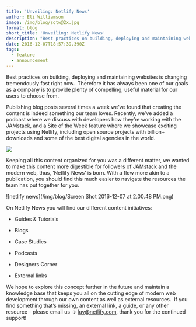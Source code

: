```yaml
---
title: 'Unveiling: Netlify News'
author: Eli Williamson
image: /img/blog/sotw@2x.jpg
format: blog
short_title: 'Unveiling: Netlify News'
description: "Best practices on building, deploying and maintaining websites is changing tremendously fast right now. \_Therefore it has always been one of our goals as a company is to provide plenty of compelling, useful material for our users to choose from."
date: 2016-12-07T18:57:39.390Z
tags:
  - feature
  - announcement
---
```


Best practices on building, deploying and maintaining websites is changing tremendously fast right now.  Therefore it has always been one of our goals as a company is to provide plenty of compelling, useful material for our users to choose from.

Publishing blog posts several times a week we’ve found that creating the content is indeed something our team loves. Recently, we’ve added a podcast where we discuss with developers how they’re working with the JAMstack, and a Site of the Week feature where we showcase exciting projects using Netlify, including open source projects with billion\+ downloads and some of the best digital agencies in the world.

![](https://d2mxuefqeaa7sj.cloudfront.net/s_45066949EF785D4345061260893CC05107B98D021DE09FF234F0E0C042BC5D00_1481045401888_pinkhaircat.gif)

Keeping all this content organized for you was a different matter, we wanted to make this content more digestible for followers of [JAMstack](http://jamstack.org) and the modern web, thus, ‘Netlify News’ is born. With a flow more akin to a publication, you should find this much easier to navigate the resources the team has put together for you.

![netlify news](/img/blog/Screen Shot 2016-12-07 at 2.00.48 PM.png)

On Netlify News you will find our different content initiatives:

* Guides & Tutorials

* Blogs

* Case Studies

* Podcasts

* Designers Corner

* External links

We hope to explore this concept further in the future and maintain a knowledge base that keeps you all on the cutting edge of modern web development through our own content as well as external resources.  If you find something that’s missing, an external link, a guide, or any other resource - please email us → luv@netlify.com, thank you for the continued support!
